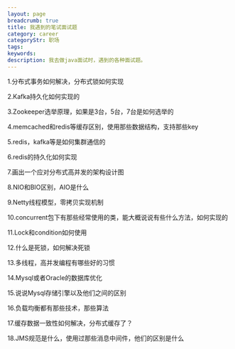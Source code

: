 ```yaml
---
layout: page
breadcrumb: true
title: 我遇到的笔试面试题
category: career
categoryStr: 职场 
tags: 
keywords: 
description: 我去做java面试时，遇到的各种面试题。
---
```


1.分布式事务如何解决，分布式锁如何实现

2.Kafka持久化如何实现的

3.Zookeeper选举原理，如果是3台，5台，7台是如何选举的

4.memcached和redis等缓存区别，使用那些数据结构，支持那些key

5.redis，kafka等是如何集群通信的

6.redis的持久化如何实现

7.画出一个应对分布式高并发的架构设计图

8.NIO和BIO区别，AIO是什么

9.Netty线程模型，零拷贝实现机制

10.concurrent包下有那些经常使用的类，能大概说说有些什么方法，如何实现的

11.Lock和condition如何使用

12.什么是死锁，如何解决死锁

13.多线程，高并发编程有哪些好的习惯

14.Mysql或者Oracle的数据库优化

15.说说Mysql存储引擎以及他们之间的区别

16.负载均衡都有那些技术，那些算法

17.缓存数据一致性如何解决，分布式缓存了？

18.JMS规范是什么，使用过那些消息中间件，他们的区别是什么





